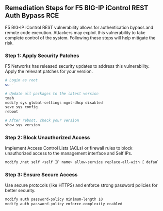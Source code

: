 

## Remediation Steps for F5 BIG-IP iControl REST Auth Bypass RCE

F5 BIG-IP iControl REST vulnerability allows for authentication bypass and remote code execution. Attackers may exploit this vulnerability to take complete control of the system. Following these steps will help mitigate the risk.

### Step 1: Apply Security Patches

F5 Networks has released security updates to address this vulnerability. Apply the relevant patches for your version.

```bash
# Login as root
su -

# Update all packages to the latest version
tmsh
modify sys global-settings mgmt-dhcp disabled
save sys config
reboot

# After reboot, check your version
show sys version
```

### Step 2: Block Unauthorized Access

Implement Access Control Lists (ACLs) or firewall rules to block unauthorized access to the management interface and Self IPs.

```bash
modify /net self <self IP name> allow-service replace-all-with { default }
```

### Step 3: Ensure Secure Access

Use secure protocols (like HTTPS) and enforce strong password policies for better security.

```bash
modify auth password-policy minimum-length 10
modify auth password-policy enforce-complexity enabled
```
